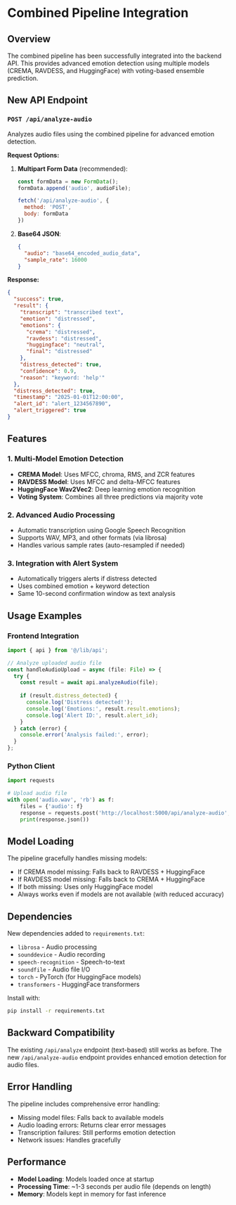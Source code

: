 # Combined Pipeline Integration

## Overview

The combined pipeline has been successfully integrated into the backend API. This provides advanced emotion detection using multiple models (CREMA, RAVDESS, and HuggingFace) with voting-based ensemble prediction.

## New API Endpoint

### `POST /api/analyze-audio`

Analyzes audio files using the combined pipeline for advanced emotion detection.

**Request Options:**

1. **Multipart Form Data** (recommended):
   ```javascript
   const formData = new FormData();
   formData.append('audio', audioFile);
   
   fetch('/api/analyze-audio', {
     method: 'POST',
     body: formData
   })
   ```

2. **Base64 JSON**:
   ```json
   {
     "audio": "base64_encoded_audio_data",
     "sample_rate": 16000
   }
   ```

**Response:**
```json
{
  "success": true,
  "result": {
    "transcript": "transcribed text",
    "emotion": "distressed",
    "emotions": {
      "crema": "distressed",
      "ravdess": "distressed",
      "huggingface": "neutral",
      "final": "distressed"
    },
    "distress_detected": true,
    "confidence": 0.9,
    "reason": "keyword: 'help'"
  },
  "distress_detected": true,
  "timestamp": "2025-01-01T12:00:00",
  "alert_id": "alert_1234567890",
  "alert_triggered": true
}
```

## Features

### 1. **Multi-Model Emotion Detection**
- **CREMA Model**: Uses MFCC, chroma, RMS, and ZCR features
- **RAVDESS Model**: Uses MFCC and delta-MFCC features
- **HuggingFace Wav2Vec2**: Deep learning emotion recognition
- **Voting System**: Combines all three predictions via majority vote

### 2. **Advanced Audio Processing**
- Automatic transcription using Google Speech Recognition
- Supports WAV, MP3, and other formats (via librosa)
- Handles various sample rates (auto-resampled if needed)

### 3. **Integration with Alert System**
- Automatically triggers alerts if distress detected
- Uses combined emotion + keyword detection
- Same 10-second confirmation window as text analysis

## Usage Examples

### Frontend Integration

```typescript
import { api } from '@/lib/api';

// Analyze uploaded audio file
const handleAudioUpload = async (file: File) => {
  try {
    const result = await api.analyzeAudio(file);
    
    if (result.distress_detected) {
      console.log('Distress detected!');
      console.log('Emotions:', result.result.emotions);
      console.log('Alert ID:', result.alert_id);
    }
  } catch (error) {
    console.error('Analysis failed:', error);
  }
};
```

### Python Client

```python
import requests

# Upload audio file
with open('audio.wav', 'rb') as f:
    files = {'audio': f}
    response = requests.post('http://localhost:5000/api/analyze-audio', files=files)
    print(response.json())
```

## Model Loading

The pipeline gracefully handles missing models:
- If CREMA model missing: Falls back to RAVDESS + HuggingFace
- If RAVDESS model missing: Falls back to CREMA + HuggingFace
- If both missing: Uses only HuggingFace model
- Always works even if models are not available (with reduced accuracy)

## Dependencies

New dependencies added to `requirements.txt`:
- `librosa` - Audio processing
- `sounddevice` - Audio recording
- `speech-recognition` - Speech-to-text
- `soundfile` - Audio file I/O
- `torch` - PyTorch (for HuggingFace models)
- `transformers` - HuggingFace transformers

Install with:
```bash
pip install -r requirements.txt
```

## Backward Compatibility

The existing `/api/analyze` endpoint (text-based) still works as before. The new `/api/analyze-audio` endpoint provides enhanced emotion detection for audio files.

## Error Handling

The pipeline includes comprehensive error handling:
- Missing model files: Falls back to available models
- Audio loading errors: Returns clear error messages
- Transcription failures: Still performs emotion detection
- Network issues: Handles gracefully

## Performance

- **Model Loading**: Models loaded once at startup
- **Processing Time**: ~1-3 seconds per audio file (depends on length)
- **Memory**: Models kept in memory for fast inference

